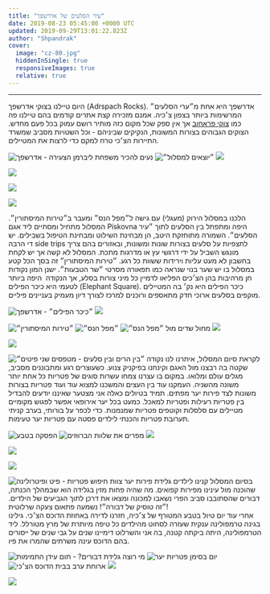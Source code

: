 ```yaml
---
title: "עיר הסלעים של אדרשפך"
date: 2019-08-23 05:45:00 +0000 UTC
updated: 2019-09-29T13:01:22.823Z
author: "Shpandrak"
cover:
  image: "cz-80.jpg"
  hiddenInSingle: true
  responsiveImages: true
  relative: true
---
```


---

היום טיילנו בצוקי אדרשפך (Adrspach Rocks). אדרשפך היא אחת מ״ערי הסלעים״ המרשימות ביותר בצפון צ׳כיה. אמנם מזכירה קצת אתרים קודמים בהם טיילנו פה כמו [צוקי פראחוב](http://shpandrak.blogspot.com/2019/08/blog-post_17.html) אך אין ספק שכל מקום כזה מותיר רושם עמוק בכל פעם מחדש. הצוקים הגבוהים בצורות המשונות, הנקיקים שביניהם - וכל השטויות מסביב שמשרד התיירות הצ׳כי טרח למקם כדי לרצות את המטיילים.

![](IMG_1474-HEIC.jpg "נעים להכיר משפחת ליברמן הצעירה - אדרשפך")
![](cz-75.jpg "״יוצאים למסלול״")
![](IMG_1449-HEIC.jpg)

![](cz-88.jpg)

![](cz-81.jpg)

![](IMG_1464-HEIC.jpg)

הלכנו במסלול הירוק (מעגלי) עם גישה ל״מפל הנס״ ומעבר ב״טירות המיסתורין״. המסלול מתחיל ומסתיים ליד אגם Pískovna היפה ומתפתל בין הסלעים לתוך ״עיר הסלעים״. השמורה מתוחזקת היטב, הן מבחינת השילוט ומבחינת הטיפול בשבילים. יש די הרבה side trips לתצפיות על סלעים בצורות שונות ומשונות, ובאזורים בהם צריך מונגש השביל על ידי דרגשי עץ או מדרגות מתכת. המסלול לא קשה אך יש לקחת בחשבון לא מעט עליות וירידות ששוות כל רגע. ״טירות המיסתורין״ זה בסך הכל קטע במסלול בו יש שער בנוי שנראה כמו תפאורה מסרטי ״שר הטבעות״. ישנן המון נקודות חן מרהיבות בהן הצ׳כים הפליאו לדמיין כל מיני צורות בסלע, אך הנקודה  היפה ביותר לטעמי היא כיכר הפילים (Elephant Square). כיכר הפילים היא נק׳ בה המטיילים מוקפים בסלעים ארוכי חדק מתאספים ורוכנים למרכז לצורך דיון מעמיק בעניינים פיליים.

![](cz-80.jpg "״כיכר הפילים״ - אדרשפך")
![](cz-82.jpg)

![](IMG_1499-HEIC.jpg "״טירות המיסתורין״")
![](cz-84.jpg "״מפל הנס״")
![](IMG_6370-HEIC.jpg "מחול שדים מול ״מפל הנס״")
![](IMG_1506-HEIC.jpg)

![](cz-85.jpg)

![](cz-90.jpg "״בין הרים ובין סלעים - מטפסים שני פיטים״")
לקראת סיום המסלול, איתרנו לנו נקודה שקטה בה רבצנו מול האגם וקינחנו בפיקניק צנוע. כשעוצרים רגע ומתבוננים מסביב, מגלים עולם ומלואו. במקום בו עצרנו צמחו עשרות סוגים של פטריות כל אחת יותר משונה מהשניה. העמקנו עוד בין העצים והמשכנו למצוא עוד ועוד פטריות בצורות משונות לצד פירות יער מפתים. תמיד בטיולים כאלה אני מצטער שאיננו יודעים להבדיל בין פטריות רעילות ופטריות למאכל. כמעט בכל יער אירופאי אפשר לפגוש מקומיים מטיילים עם סלסלות וקוטפים פטריות שמנמנות. כדי לכפר על בורותי, בערב קניתי תערובת פטריות והכנתי לילדים פסטה עם פטריות יער טעימות.

![](IMG_1669-HEIC.jpg "הפסקה בטבע")
![](cz-92.jpg "מפרים את שלוות הברווזים")
![](IMG_6403-HEIC.jpg)

![](IMG_6419-HEIC.jpg)

![](IMG_6420-HEIC.jpg)

![](IMG_1693-HEIC.jpg "צוות חיפוש פטריות - פיט ופיטרולינה")
בסיום המסלול קנינו לילדים גלידת פירות יער שהוכנה מול עינינו מפירות קפואים. מה שהיה פחות מזין בגלידה הוא שבמהלך הכנתה, דבורים שהסתובבו סביב הפרי נשאבו למכונה ומצאו את דרכן לתוך הגביעים של הילדים. ״זה טוסיק של דבורה״! נשמעה פתאום צעקה שרלוטית!  
אחרי עוד יום טיול בטבע המטורף של צ׳כיה, חזרנו לדירה באחוזת הדוכס הצ׳כי. גילינו בגינה טרמפולינה ענקית שעזרה לסחוט מהילדים כל טיפה מיותרת של מרץ מטורלל. ליד הטרמפולינה, היתה ביקתה קטנה, בה אני והשרלוט דימיינו שנים על גבי שנים של ייסורים בהם הדוכס עינה משרתים שהמרו את פיו.

![](cz-86.jpg "מי רוצה גלידת דבורים? - תום עידן התמימות")
![](IMG_1421-HEIC.jpg "יום בסימן פטריות יער")
![](IMG_1719-HEIC.jpg "ארוחת ערב בבית הדוכס הצ׳כי")
![](IMG_1721-HEIC.jpg)

![](IMG_6442-HEIC.jpg)
